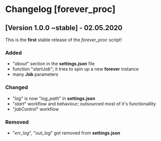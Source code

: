 # Changelog [forever_proc]



## [Version 1.0.0 ~stable] - 02.05.2020

This is the **first** stable release of the *forever_proc* script!



### Added

- "*about*" section in the **settings.json** file
- function "*startJob*"; it tries to spin up a new **forever** instance
- many **Job** <class> parameters



### Changed

- "*log*" is now "*log_path*" in **settings.json**
- "*start*" workflow and behaviour; outsourced most of it's functionallity
- "*jobControl*" workflow 



### Removed

- "*err_log*", "*out_log*" got removed from **settings.json**